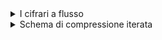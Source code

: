 <details>
  <summary>I cifrari a flusso</summary> sono algoritmi crittografici simmetrici che operano trasformando il testo in chiaro un bit o un byte alla volta, invece che in blocchi fissi come nei cifrari a blocchi. Funzionano generando un flusso di bit pseudocasuali, detto keystream, a partire da una chiave segreta e da un eventuale vettore di inizializzazione. Questo flusso viene poi combinato con il testo in chiaro mediante un'operazione XOR, ottenendo così il testo cifrato. La stessa operazione, applicata al testo cifrato e al medesimo keystream, consente di recuperare il testo originale. Il punto di forza dei cifrari a flusso è l’efficienza: sono estremamente veloci e leggeri, rendendoli particolarmente adatti alla cifratura in tempo reale di flussi di dati continui come audio o video. Tuttavia, la loro sicurezza dipende in modo critico dal fatto che il keystream non venga mai riutilizzato con la stessa chiave, altrimenti diventano vulnerabili ad attacchi crittanalitici.

Per generare il keystream, spesso si utilizzano generatori di numeri pseudocasuali (PRNG). Un PRNG è un algoritmo deterministico che, partendo da un valore iniziale detto seed, produce una sequenza di bit che appare casuale ma è in realtà completamente deterministica. Questo implica che, se un attaccante conosce il seed o riesce a dedurlo, può riprodurre l’intera sequenza di bit generati e decifrare il messaggio. I PRNG sono molto usati in applicazioni dove l'efficienza è importante e la vera casualità non è essenziale, ma non sono idonei per generare chiavi segrete, proprio per la loro prevedibilità intrinseca. Per questo motivo, è fondamentale che il seed venga scelto con sufficiente entropia, spesso usando un’altra classe di generatori.

A differenza dei PRNG, i True Random Number Generator (TRNG) si basano su fenomeni fisici intrinsecamente casuali, come il rumore termico, il decadimento radioattivo o altre fonti analogiche di entropia. Questo permette di generare bit realmente imprevedibili e non riproducibili, garantendo una maggiore sicurezza crittografica. I TRNG sono usati per la generazione di chiavi segrete, di seed sicuri per PRNG e in tutte le situazioni in cui è necessario assicurare l’imprevedibilità assoluta dei dati. Tuttavia, i TRNG sono generalmente più lenti e meno affidabili in termini di frequenza di generazione, poiché dipendono da eventi fisici non controllabili con precisione. Per questo motivo, spesso si utilizza una combinazione di TRNG e PRNG, in cui il TRNG fornisce il seed iniziale per un PRNG crittograficamente sicuro (PRNGCS), che poi viene utilizzato per generare sequenze più lunghe di bit pseudocasuali con buona efficienza e sicurezza.

In sintesi, i cifrari a flusso sono strumenti fondamentali per la cifratura leggera e continua dei dati, ma la loro sicurezza dipende fortemente dalla qualità e dall’unicità del keystream, che deve essere generato tramite PRNG sicuri e inizializzati con entropia vera, idealmente fornita da un TRNG.
</details>



<details>
<summary>Schema di compressione iterata</summary>
  Questo schema prende in input un messaggio di lunghezza arbitraria e lo trasforma in un'impronta (hash) di lunghezza fissa attraverso una serie di passaggi sequenziali e deterministici. Tutto inizia con un valore iniziale fisso, detto Initialization Vector (IV), definito dallo standard della funzione hash. Questo IV rappresenta lo stato iniziale della computazione. Il messaggio da hashare viene prima suddiviso in blocchi di dimensione fissa, per esempio 512 bit, indicati nello schema come “Message block 1”, “Message block 2”, fino a “Message block N”. Ogni blocco viene processato in sequenza attraverso una funzione di compressione indicata con “f”. Questa funzione prende due input: lo stato corrente della computazione (inizialmente l’IV) e il blocco di messaggio corrente. Il suo output è uno stato aggiornato che verrà usato come input per la prossima iterazione della funzione di compressione con il successivo blocco del messaggio. Questo processo iterativo continua fino a quando tutti i blocchi del messaggio sono stati processati.

Al termine dei blocchi reali del messaggio, la funzione hash aggiunge in automatico una sequenza di bit chiamata “length padding”, che serve a completare la lunghezza del messaggio per rispettare un multiplo del blocco richiesto. Questo padding include un bit '1', seguito da un numero di zeri e infine dai bit che rappresentano la lunghezza originale del messaggio, come richiesto dallo standard della funzione. Anche questo blocco viene elaborato dalla funzione di compressione “f”, esattamente come gli altri. Dopo il padding, lo stato aggiornato viene passato a una fase detta “Finalisation”, che può consistere in ulteriori operazioni specifiche per la funzione hash in uso. Infine, lo stato risultante viene emesso come valore hash, cioè l’impronta digitale del messaggio originale.

Questo schema è efficiente e riutilizzabile, ma presenta una debolezza strutturale importante: la prevedibilità e modularità dello stato interno a ogni passo. Infatti, l’output della funzione f dopo ogni blocco diventa il nuovo stato da cui si può continuare il calcolo. Proprio questa proprietà viene sfruttata nel length extension attack: se un attaccante conosce il valore hash H(s || m) di un messaggio autenticato con un segreto s anteposto, e riesce a indovinare la lunghezza di s, può simulare l’intero schema a partire da H(s || m), aggiungendo nuovi blocchi m′ e proseguendo la computazione come se fosse l’autore originale del messaggio. Per questo motivo, lo schema di compressione iterata è stato abbandonato nelle funzioni hash moderne come SHA-3, che adottano strutture più resistenti a questo tipo di attacchi.
</details>

